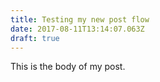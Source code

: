 ```yaml
---
title: Testing my new post flow
date: 2017-08-11T13:14:07.063Z
draft: true
---
```

This is the body of my post.
